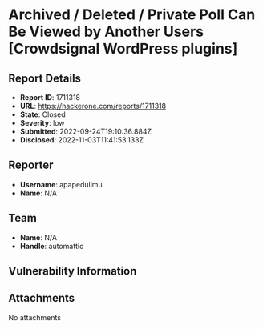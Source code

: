 # Archived / Deleted / Private Poll Can Be Viewed by Another Users [Crowdsignal WordPress plugins]

## Report Details
- **Report ID**: 1711318
- **URL**: https://hackerone.com/reports/1711318
- **State**: Closed
- **Severity**: low
- **Submitted**: 2022-09-24T19:10:36.884Z
- **Disclosed**: 2022-11-03T11:41:53.133Z

## Reporter
- **Username**: apapedulimu
- **Name**: N/A

## Team
- **Name**: N/A
- **Handle**: automattic

## Vulnerability Information


## Attachments
No attachments
